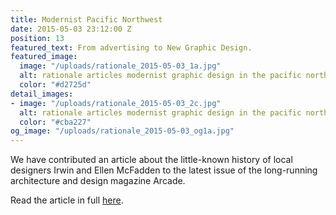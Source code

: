 ```yaml
---
title: Modernist Pacific Northwest
date: 2015-05-03 23:12:00 Z
position: 13
featured_text: From advertising to New Graphic Design.
featured_image:
  image: "/uploads/rationale_2015-05-03_1a.jpg"
  alt: rationale articles modernist graphic design in the pacific northwest
  color: "#d2725d"
detail_images:
- image: "/uploads/rationale_2015-05-03_2c.jpg"
  alt: rationale articles modernist graphic design in the pacific northwest
  color: "#cba227"
og_image: "/uploads/rationale_2015-05-03_og1a.jpg"
---
```


We have contributed an article about the little-known history of local designers Irwin and Ellen McFadden to the latest issue of the long-running architecture and design magazine Arcade.

Read the article in full [here](http://arcadenw.org/article/modernist-graphic-design-in-the-pacific-northwest).